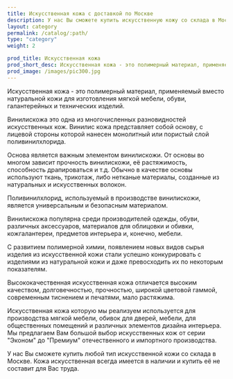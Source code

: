 ```yaml
---
title: Искусственная кожа с доставкой по Москве
description: У нас Вы сможете купить искусственную кожу со склада в Москве. Искусственная кожа для обивки мебели и дверей.
layout: category
permalink: /catalog/:path/
type: "category"
weight: 2

prod_title: Искусственная кожа
prod_short_desc: Искусственная кожа - это полимерный материал, применяемый вместо натуральной кожи для изготовления мягкой мебели, обуви, галантерейных и технических изделий...
prod_image: /images/pic300.jpg
---
```

Искусственная кожа - это полимерный материал, применяемый вместо натуральной кожи для изготовления мягкой мебели, обуви, галантерейных и технических изделий.

Винилискожа это одна из многочисленных разновидностей искусственных кож. Винилис кожа представляет собой основу, с лицевой стороны которой нанесен монолитный или пористый слой поливинилхлорида.

Основа является важным элементом винилискожи. От основы во многом зависит прочность винилискожи, её растяжимость, способность драпироваться и т.д. Обычно в качестве основы используют ткань, трикотаж, либо нетканые материалы, созданные из натуральных и искусственных волокон.

Поливинилхлорид, используемый в производстве винилискожи, является универсальным и безопасным материалом.

Винилискожа популярна среди производителей одежды, обуви, различных аксессуаров, материалов для облицовки и обивки, кожгалантереи, предметов интерьера и, конечно, мебели.

С развитием полимерной химии, появлением новых видов сырья изделия из искусственной кожи стали успешно конкурировать с изделиями из натуральной кожи и даже превосходить их по некоторым показателям.

Высококачественная искусственная кожа отличается высоким качеством, долговечностью, прочностью, широкой цветовой гаммой, современным тиснением и печатями, мало растяжима.

Искусственная кожа которую мы реализуем используется для производства мягкой мебели, обивок для дверей, мебели, для общественных помещений и различных элементов дизайна интерьера. Мы предлагаем Вам большой выбор искусственных кож от серии "Эконом" до "Премиум" отечественного и импортного производства.

У нас Вы сможете купить любой тип искусственной кожи со склада в Москве. Кожа искусственная всегда имеется в наличии и купить её не составит для Вас труда.